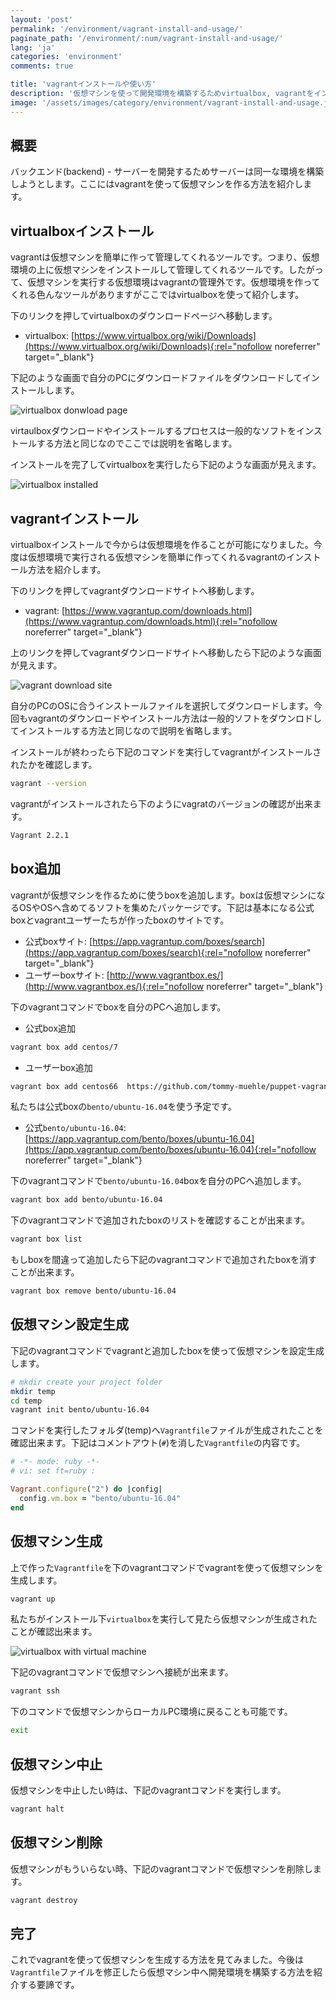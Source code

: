 ```yaml
---
layout: 'post'
permalink: '/environment/vagrant-install-and-usage/'
paginate_path: '/environment/:num/vagrant-install-and-usage/'
lang: 'ja'
categories: 'environment'
comments: true

title: 'vagrantインストールや使い方'
description: '仮想マシンを使って開発環境を構築するためvirtualbox, vagrantをインストールする方法や仮想マシンを作るためvagrantを使う方法について紹介します。'
image: '/assets/images/category/environment/vagrant-install-and-usage.jpg'
---
```



## 概要
バックエンド(backend) - サーバーを開発するためサーバーは同一な環境を構築しようとします。ここにはvagrantを使って仮想マシンを作る方法を紹介します。

## virtualboxインストール
vagrantは仮想マシンを簡単に作って管理してくれるツールです。つまり、仮想環境の上に仮想マシンをインストールして管理してくれるツールです。したがって、仮想マシンを実行する仮想環境はvagrantの管理外です。仮想環境を作ってくれる色んなツールがありますがここではvirtualboxを使って紹介します。

下のリンクを押してvirtualboxのダウンロードページへ移動します。

- virtualbox: [https://www.virtualbox.org/wiki/Downloads](https://www.virtualbox.org/wiki/Downloads){:rel="nofollow noreferrer" target="_blank"}

下記のような画面で自分のPCにダウンロードファイルをダウンロードしてインストールします。

![virtualbox donwload page](/assets/images/category/environment/vagrant-install-and-usage/virtualbox_download.png)

virtaulboxダウンロードやインストールするプロセスは一般的なソフトをインストールする方法と同じなのでここでは説明を省略します。

インストールを完了してvirtualboxを実行したら下記のような画面が見えます。

![virtualbox installed](/assets/images/category/environment/vagrant-install-and-usage/virtualbox_installed.png)

## vagrantインストール
virtualboxインストールで今からは仮想環境を作ることが可能になりました。今度は仮想環境で実行される仮想マシンを簡単に作ってくれるvagrantのインストール方法を紹介します。

下のリンクを押してvagrantダウンロードサイトへ移動します。

- vagrant: [https://www.vagrantup.com/downloads.html](https://www.vagrantup.com/downloads.html){:rel="nofollow noreferrer" target="_blank"}

上のリンクを押してvagrantダウンロードサイトへ移動したら下記のような画面が見えます。

![vagrant download site](/assets/images/category/environment/vagrant-install-and-usage/vagrant_site.png)

自分のPCのOSに合うインストールファイルを選択してダウンロードします。今回もvagrantのダウンロードやインストール方法は一般的ソフトをダウンロドしてインストールする方法と同じなので説明を省略します。

インストールが終わったら下記のコマンドを実行してvagrantがインストールされたかを確認します。

```bash
vagrant --version
```

vagrantがインストールされたら下のようにvagratのバージョンの確認が出来ます。

```bash
Vagrant 2.2.1
```

## box追加
vagrantが仮想マシンを作るために使うboxを追加します。boxは仮想マシンになるOSやOSへ含めてるソフトを集めたパッケージです。下記は基本になる公式boxとvagrantユーザーたちが作ったboxのサイトです。

- 公式boxサイト: [https://app.vagrantup.com/boxes/search](https://app.vagrantup.com/boxes/search){:rel="nofollow noreferrer" target="_blank"}
- ユーザーboxサイト: [http://www.vagrantbox.es/](http://www.vagrantbox.es/){:rel="nofollow noreferrer" target="_blank"}

下のvagrantコマンドでboxを自分のPCへ追加します。

- 公式box追加

```bash
vagrant box add centos/7
```

- ユーザーbox追加

```bash
vagrant box add centos66  https://github.com/tommy-muehle/puppet-vagrant-boxes/releases/download/1.0.0/centos-6.6-x86_64.box
```

私たちは公式boxの```bento/ubuntu-16.04```を使う予定です。

- 公式```bento/ubuntu-16.04```:[https://app.vagrantup.com/bento/boxes/ubuntu-16.04](https://app.vagrantup.com/bento/boxes/ubuntu-16.04){:rel="nofollow noreferrer" target="_blank"}

下のvagrantコマンドで```bento/ubuntu-16.04```boxを自分のPCへ追加します。

```bash
vagrant box add bento/ubuntu-16.04
```

下のvagrantコマンドで追加されたboxのリストを確認することが出来ます。

```bash
vagrant box list
```

もしboxを間違って追加したら下記のvagrantコマンドで追加されたboxを消すことが出来ます。

```bash
vagrant box remove bento/ubuntu-16.04
```

## 仮想マシン設定生成
下記のvagrantコマンドでvagrantと追加したboxを使って仮想マシンを設定生成します。

```bash
# mkdir create your project folder
mkdir temp
cd temp
vagrant init bento/ubuntu-16.04
```

コマンドを実行したフォルダ(temp)へ```Vagrantfile```ファイルが生成されたことを確認出来ます。下記はコメントアウト(```#```)を消した```Vagrantfile```の内容です。

```ruby
# -*- mode: ruby -*-
# vi: set ft=ruby :

Vagrant.configure("2") do |config|
  config.vm.box = "bento/ubuntu-16.04"
end
```

## 仮想マシン生成
上で作った```Vagrantfile```を下のvagrantコマンドでvagrantを使って仮想マシンを生成します。

```bash
vagrant up
```

私たちがインストール下```virtualbox```を実行して見たら仮想マシンが生成されたことが確認出来ます。

![virtualbox with virtual machine](/assets/images/category/environment/vagrant-install-and-usage/virtualbox-with-machine.png)

下記のvagrantコマンドで仮想マシンへ接続が出来ます。

```bash
vagrant ssh
```

下のコマンドで仮想マシンからローカルPC環境に戻ることも可能です。

```bash
exit
```

## 仮想マシン中止
仮想マシンを中止したい時は、下記のvagrantコマンドを実行します。

```bash
vagrant halt
```

## 仮想マシン削除
仮想マシンがもういらない時、下記のvagrantコマンドで仮想マシンを削除します。

```bash
vagrant destroy
```

## 完了
これでvagrantを使って仮想マシンを生成する方法を見てみました。今後は```Vagrantfile```ファイルを修正したら仮想マシン中へ開発環境を構築する方法を紹介する要諦です。